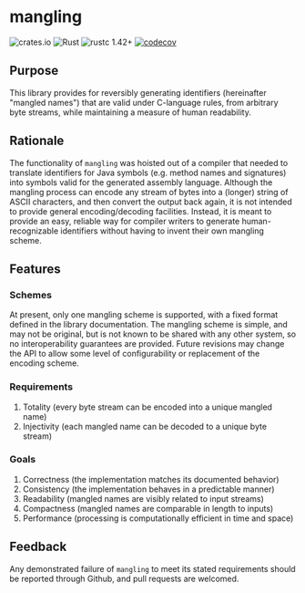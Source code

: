 # mangling

![crates.io](https://img.shields.io/crates/v/mangling.svg)
![Rust](https://github.com/kulp/mangling/workflows/Rust/badge.svg)
![rustc 1.42+](https://img.shields.io/badge/rustc-1.42+-yellow.svg)
[![codecov](https://codecov.io/gh/kulp/mangling/branch/develop/graph/badge.svg)](https://codecov.io/gh/kulp/mangling)

## Purpose
This library provides for reversibly generating identifiers (hereinafter "mangled names") that are valid under C-language rules, from arbitrary byte streams, while maintaining a measure of human readability.

## Rationale
The functionality of `mangling` was hoisted out of a compiler that needed to translate identifiers for Java symbols (e.g. method names and signatures) into symbols valid for the generated assembly language. Although the mangling process can encode any stream of bytes into a (longer) string of ASCII characters, and then convert the output back again, it is not intended to provide general encoding/decoding facilities. Instead, it is meant to provide an easy, reliable way for compiler writers to generate human-recognizable identifiers without having to invent their own mangling scheme.

## Features
### Schemes
At present, only one mangling scheme is supported, with a fixed format defined in the library documentation. The mangling scheme is simple, and may not be original, but is not known to be shared with any other system, so no interoperability guarantees are provided. Future revisions may change the API to allow some level of configurability or replacement of the encoding scheme.

### Requirements
1. Totality (every byte stream can be encoded into a unique mangled name)
1. Injectivity (each mangled name can be decoded to a unique byte stream)

### Goals
1. Correctness (the implementation matches its documented behavior)
1. Consistency (the implementation behaves in a predictable manner)
1. Readability (mangled names are visibly related to input streams)
1. Compactness (mangled names are comparable in length to inputs)
1. Performance (processing is computationally efficient in time and space)

## Feedback
Any demonstrated failure of `mangling` to meet its stated requirements should be reported through Github, and pull requests are welcomed.

